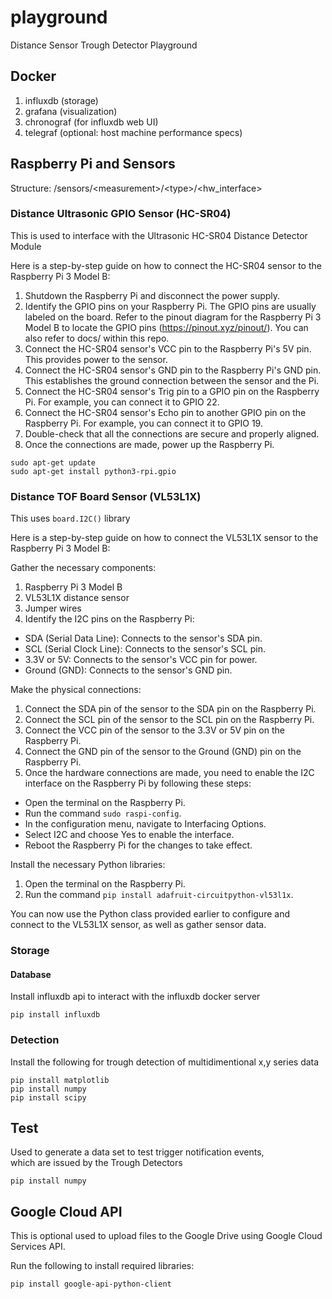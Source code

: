# playground

Distance Sensor Trough Detector Playground 

## Docker

1. influxdb (storage)
2. grafana (visualization)
3. chronograf (for influxdb web UI)
4. telegraf (optional: host machine performance specs)

## Raspberry Pi and Sensors

Structure: /sensors/\<measurement\>/\<type\>/\<hw_interface\>

### Distance Ultrasonic GPIO Sensor (HC-SR04)

This is used to interface with the Ultrasonic HC-SR04 Distance Detector Module

Here is a step-by-step guide on how to connect the HC-SR04 sensor to the Raspberry Pi 3 Model B:
1. Shutdown the Raspberry Pi and disconnect the power supply.
2. Identify the GPIO pins on your Raspberry Pi. The GPIO pins are usually labeled on the board. Refer to the pinout diagram for the Raspberry Pi 3 Model B to locate the GPIO pins (https://pinout.xyz/pinout/). You can also refer to docs/ within this repo.
3. Connect the HC-SR04 sensor's VCC pin to the Raspberry Pi's 5V pin. This provides power to the sensor.
4. Connect the HC-SR04 sensor's GND pin to the Raspberry Pi's GND pin. This establishes the ground connection between the sensor and the Pi.
5. Connect the HC-SR04 sensor's Trig pin to a GPIO pin on the Raspberry Pi. For example, you can connect it to GPIO 22.
6. Connect the HC-SR04 sensor's Echo pin to another GPIO pin on the Raspberry Pi. For example, you can connect it to GPIO 19.
7. Double-check that all the connections are secure and properly aligned.
8. Once the connections are made, power up the Raspberry Pi.

`sudo apt-get update`\
`sudo apt-get install python3-rpi.gpio`

### Distance TOF Board Sensor (VL53L1X)

This uses `board.I2C()` library

Here is a step-by-step guide on how to connect the VL53L1X sensor to the Raspberry Pi 3 Model B:

Gather the necessary components:
1. Raspberry Pi 3 Model B
2. VL53L1X distance sensor
3. Jumper wires
4. Identify the I2C pins on the Raspberry Pi:
- SDA (Serial Data Line): Connects to the sensor's SDA pin.
- SCL (Serial Clock Line): Connects to the sensor's SCL pin.
- 3.3V or 5V: Connects to the sensor's VCC pin for power.
- Ground (GND): Connects to the sensor's GND pin.

Make the physical connections:
1. Connect the SDA pin of the sensor to the SDA pin on the Raspberry Pi.
2. Connect the SCL pin of the sensor to the SCL pin on the Raspberry Pi.
3. Connect the VCC pin of the sensor to the 3.3V or 5V pin on the Raspberry Pi.
4. Connect the GND pin of the sensor to the Ground (GND) pin on the Raspberry Pi.
5. Once the hardware connections are made, you need to enable the I2C interface on the Raspberry Pi by following these steps:

- Open the terminal on the Raspberry Pi.
- Run the command `sudo raspi-config`.
- In the configuration menu, navigate to Interfacing Options.
- Select I2C and choose Yes to enable the interface.
- Reboot the Raspberry Pi for the changes to take effect.

Install the necessary Python libraries:
1. Open the terminal on the Raspberry Pi.
2. Run the command `pip install adafruit-circuitpython-vl53l1x`.

You can now use the Python class provided earlier to configure and connect to the VL53L1X sensor, as well as gather sensor data.

### Storage

#### Database

Install influxdb api to interact with the influxdb docker server

`pip install influxdb`

### Detection

Install the following for trough detection of multidimentional x,y series data

`pip install matplotlib`\
`pip install numpy`\
`pip install scipy`

## Test

Used to generate a data set to test trigger notification events,\
which are issued by the Trough Detectors

`pip install numpy`

## Google Cloud API

This is optional used to upload files to the Google Drive using Google Cloud Services API.

Run the following to install required libraries:

`pip install google-api-python-client`
